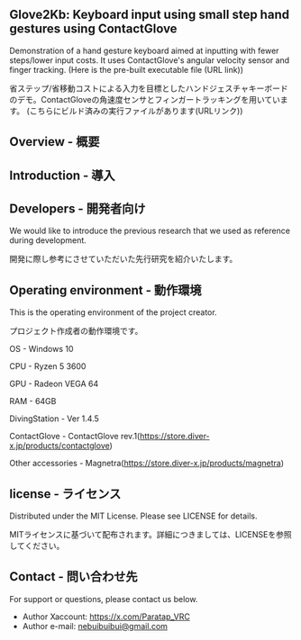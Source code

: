 ## Glove2Kb: Keyboard input using small step hand gestures using ContactGlove
Demonstration of a hand gesture keyboard aimed at inputting with fewer steps/lower input costs. It uses ContactGlove's angular velocity sensor and finger tracking.
(Here is the pre-built executable file (URL link))

省ステップ/省移動コストによる入力を目標としたハンドジェスチャキーボードのデモ。ContactGloveの角速度センサとフィンガートラッキングを用いています。
(こちらにビルド済みの実行ファイルがあります(URLリンク))

## Overview - 概要

## Introduction - 導入

## Developers - 開発者向け

We would like to introduce the previous research that we used as reference during development.

開発に際し参考にさせていただいた先行研究を紹介いたします。

## Operating environment - 動作環境

This is the operating environment of the project creator.

プロジェクト作成者の動作環境です。

OS - Windows 10

CPU - Ryzen 5 3600

GPU - Radeon VEGA 64

RAM - 64GB

DivingStation - Ver 1.4.5

ContactGlove - ContactGlove rev.1(https://store.diver-x.jp/products/contactglove)

Other accessories - Magnetra(https://store.diver-x.jp/products/magnetra)

## license - ライセンス

Distributed under the MIT License. Please see LICENSE for details.

MITライセンスに基づいて配布されます。詳細につきましては、LICENSEを参照してください。

## Contact - 問い合わせ先

For support or questions, please contact us below.

- Author Xaccount: https://x.com/Paratap_VRC
- Author e-mail: nebuibuibui@gmail.com

